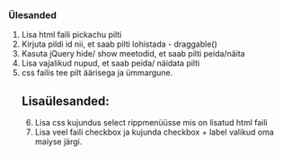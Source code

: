 ### Ülesanded
1. Lisa html faili pickachu pilti
2. Kirjuta pildi id nii, et saab pilti lohistada - draggable()
3. Kasuta jQuery hide/ show meetodid, et saab pilti peida/näita
4. Lisa vajalikud nupud, et saab peida/ näidata pilti
5. css failis tee pilt äärisega ja ümmargune.
   ## Lisaülesanded:
   6. Lisa css kujundus select rippmenüüsse mis on lisatud html faili
   7. Lisa veel faili checkbox ja kujunda checkbox + label valikud oma maiyse järgi.
